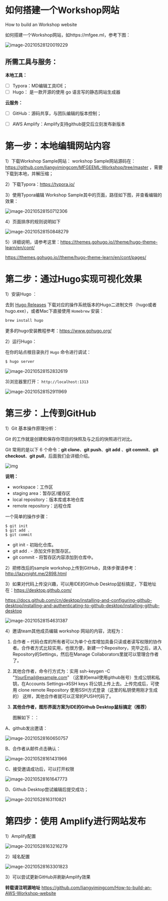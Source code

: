 # 如何搭建一个Workshop网站

How to build an Workshop website

如何搭建一个Workshop网站，如https://mfgee.ml，参考下图：

![image-20210528120019229](https://raw.githubusercontent.com/liangyimingcom/storage/master/uPic/image-20210528120019229.png)



## 所需工具与服务：

**本地工具：**

- [ ] Typora：MD编辑工具IDE；
- [ ] Hugo： 是一款开源的使用 go 语言写的静态网站生成器

**云服务：**

- [ ] GitHub：源码共享，与团队编辑的版本控制；
- [ ] AWS Amplify：Amplify支持github提交后立刻发布新版本



# 第一步：本地编辑网站内容



1）下载Workshop Sample网站： workshop Sample网站源码在： https://github.com/liangyimingcom/MFGEEML-Workshop/tree/master ，需要下载到本地，并解压缩；

2）下载Typora：https://typora.io/

3）使用Typora编辑 Workshop Sample其中的页面，路径如下图，并查看编辑的效果：

![image-20210528150712306](https://raw.githubusercontent.com/liangyimingcom/storage/master/uPic/image-20210528150712306.png)

4）页面排序的规则说明如下

![image-20210528150848279](https://raw.githubusercontent.com/liangyimingcom/storage/master/uPic/image-20210528150848279.png)

5）详细说明，请参考这里：https://themes.gohugo.io//theme/hugo-theme-learn/en/cont/

https://themes.gohugo.io//theme/hugo-theme-learn/en/cont/pages/





# 第二步：通过Hugo实现可视化效果



1）安装Hugo ：

去到 [Hugo Releases](https://github.com/spf13/hugo/releases) 下载对应的操作系统版本的Hugo二进制文件（hugo或者hugo.exe），或者Mac下直接使用 `Homebrew` 安装：

```bash
brew install hugo
```

更多的hugo安装教程参考：https://www.gohugo.org/



2）运行Hugo：

在你的站点根目录执行 `Hugo` 命令进行调试：

```bash
$ hugo server 
```

![image-20210528152832619](https://raw.githubusercontent.com/liangyimingcom/storage/master/uPic/image-20210528152832619.png)



3)浏览器里打开： `http://localhost:1313`

![image-20210528152911969](https://raw.githubusercontent.com/liangyimingcom/storage/master/uPic/image-20210528152911969.png)



# 第三步：上传到GitHub



1）Git 基本操作原理分析：

Git 的工作就是创建和保存你项目的快照及与之后的快照进行对比。

Git 常用的是以下 6 个命令：**git clone**、**git push**、**git add** 、**git commit**、**git checkout**、**git pull**，后面我们会详细介绍。

![img](https://www.runoob.com/wp-content/uploads/2015/02/git-command.jpg)

**说明：**

- workspace：工作区
- staging area：暂存区/缓存区
- local repository：版本库或本地仓库
- remote repository：远程仓库

一个简单的操作步骤：

```
$ git init    
$ git add .    
$ git commit  
```

- git init - 初始化仓库。
- git add . - 添加文件到暂存区。
- git commit - 将暂存区内容添加到仓库中。

 

2）把修改后的sample workshop上传到GitHub，具体步骤请参考：http://lazynight.me/2898.html

3）如果对代码上传没兴趣，可以用IDE的Github Desktop鼠标搞定，下载地址在：https://desktop.github.com/

https://docs.github.com/cn/desktop/installing-and-configuring-github-desktop/installing-and-authenticating-to-github-desktop/installing-github-desktop

![image-20210528154631387](https://raw.githubusercontent.com/liangyimingcom/storage/master/uPic/image-20210528154631387.png)



4）邀请team其他成员编辑 workshop 网站的内容，流程为：

1. 合作者 – 代码仓库的所有者可以为单个仓库增加具备只读或者读写权限的协作者。合作者方式比较实用，也很方便，新建一个Repository，完毕之后，进入Repository的Settings，然后在Manage Collaborators里就可以管理合作者了。

2. 其他合作者，命令行方式为：实用 ssh-keygen -C "YourEmail@example.com" （这里的email使用github账号）生成公钥和私钥，在Accounts Settings=》SSH keys 将公钥上传上去。上传完成后，可使用 clone remote Repository 使用SSH方式登录（这里的私钥使用刚才生成的） 这样，其他合作者就可以正常的PUSH代码了。

3. **其他合作者，图形界面方案为IDE的Github Desktop鼠标搞定（推荐）**

   图解如下：：

A、github发出邀请：

![image-20210528160650757](https://raw.githubusercontent.com/liangyimingcom/storage/master/uPic/image-20210528160650757.png)

B、合作者从邮件点击确认：

![image-20210528161431966](https://raw.githubusercontent.com/liangyimingcom/storage/master/uPic/image-20210528161431966.png)

C、接受邀请成功后，可以打开权限

![image-20210528161647773](https://raw.githubusercontent.com/liangyimingcom/storage/master/uPic/image-20210528161647773.png)

D、Github Desktop尝试编辑后提交成功；

![image-20210528163110821](https://raw.githubusercontent.com/liangyimingcom/storage/master/uPic/image-20210528163110821.png)





# 第四步：使用 Amplify进行网站发布



1）Amplify配置

![image-20210528163216279](https://raw.githubusercontent.com/liangyimingcom/storage/master/uPic/image-20210528163216279.png)

2）域名配置

![image-20210528163301823](https://raw.githubusercontent.com/liangyimingcom/storage/master/uPic/image-20210528163301823.png)



3）可以尝试更新GitHub并刷新Amplify效果



**转载请注明源地址** https://github.com/liangyimingcom/How-to-build-an-AWS-Workshop-website




